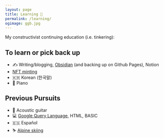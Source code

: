 ```yaml
---
layout: page
title: Learning 🌱
permalink: /learning/
ogimage: ggb.jpg
---
```

My constructivist continuing education (i.e. tinkering):

## To learn or pick back up
- ✍ Writing/blogging, [Obsidian](https://obsidian.md/) (and backing up on Github Pages), Notion
- <a href="https://opensea.io/berens" target="_blank">NFT minting</a>
- 🇰🇷 Korean (한국말)
- 🎹 Piano

## Previous Pursuits
- 🎸 Acoustic guitar
- 💻 [Google Query Language](https://cloud.google.com/datastore/docs/reference/gql_reference), HTML, BASIC
- 🇪🇸 Español
- ⛷ [Alpine skiing](/skiing.html)